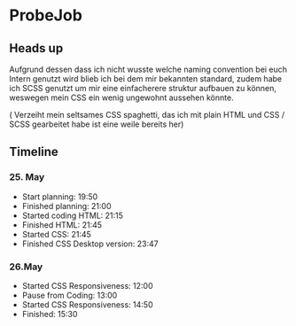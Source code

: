 # ProbeJob

## Heads up
Aufgrund dessen dass ich nicht wusste welche naming convention bei euch Intern genutzt wird blieb ich bei dem mir bekannten standard, zudem habe ich SCSS genutzt um mir eine einfacherere struktur aufbauen zu können, weswegen mein CSS ein wenig ungewohnt aussehen könnte.

( Verzeiht mein seltsames CSS spaghetti, das ich mit plain HTML und CSS / SCSS gearbeitet habe ist eine weile bereits her)

## Timeline
### 25. May
- Start planning: 19:50
- Finished planning: 21:00
- Started coding HTML: 21:15
- Finished HTML: 21:45
- Started CSS: 21:45
- Finished CSS Desktop version: 23:47

### 26.May
- Started CSS Responsiveness: 12:00
- Pause from Coding: 13:00
- Started CSS Responsiveness: 14:50
- Finished: 15:30
